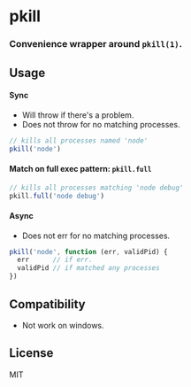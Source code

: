 # pkill

### Convenience wrapper around `pkill(1)`.



## Usage

#### Sync

* Will throw if there's a problem.
* Does not throw for no matching processes.

```js
// kills all processes named 'node'
pkill('node')
```

#### Match on full exec pattern: `pkill.full`

```js
// kills all processes matching 'node debug'
pkill.full('node debug')
```

#### Async

* Does not err for no matching processes.

```js
pkill('node', function (err, validPid) {
  err      // if err.
  validPid // if matched any processes
})
```

## Compatibility

* Not work on windows.

## License

MIT
